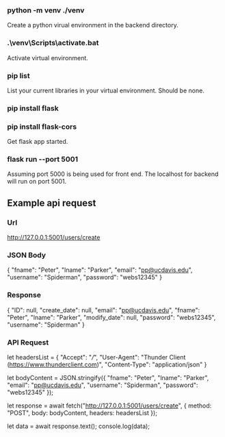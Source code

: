 ### python -m venv ./venv

Create a python virual environment in the backend directory.

### .\venv\Scripts\activate.bat

Activate virtual environment.

### pip list

List your current libraries in your virtual environment. Should be none. 

### pip install flask
### pip install flask-cors

Get flask app started.

### flask run --port 5001

Assuming port 5000 is being used for front end. The localhost for backend will run on port 5001.

## Example api request

### Url

http://127.0.0.1:5001/users/create

### JSON Body

{
  "fname": "Peter",
  "lname": "Parker",
  "email": "pp@ucdavis.edu",
  "username": "Spiderman",
  "password": "webs12345"
}

### Response 
{
  "ID": null,
  "create_date": null,
  "email": "pp@ucdavis.edu",
  "fname": "Peter",
  "lname": "Parker",
  "modify_date": null,
  "password": "webs12345",
  "username": "Spiderman"
}

### API Request
let headersList = {
 "Accept": "*/*",
 "User-Agent": "Thunder Client (https://www.thunderclient.com)",
 "Content-Type": "application/json"
}

let bodyContent = JSON.stringify({
  "fname": "Peter",
  "lname": "Parker",
  "email": "pp@ucdavis.edu",
  "username": "Spiderman",
  "password": "webs12345"
});

let response = await fetch("http://127.0.0.1:5001/users/create", { 
  method: "POST",
  body: bodyContent,
  headers: headersList
});

let data = await response.text();
console.log(data);